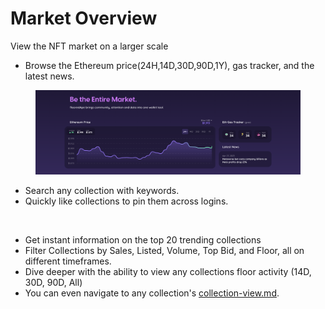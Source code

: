 # Market Overview

View the NFT market on a larger scale

* Browse the Ethereum price(24H,14D,30D,90D,1Y), gas tracker, and the latest news.

<figure><img src="../.gitbook/assets/Screen Shot 2023-04-27 at 8.01.41 PM.png" alt=""><figcaption></figcaption></figure>

* Search any collection with keywords.&#x20;
* Quickly like collections to pin them across logins.

<figure><img src="../.gitbook/assets/Screen_Recording_2023-04-27_at_8_27_29_PM_AdobeExpress.gif" alt=""><figcaption></figcaption></figure>

* Get instant information on the top 20 trending collections
* Filter Collections by Sales, Listed, Volume, Top Bid, and Floor, all on different timeframes.
* Dive deeper with the ability to view any collections floor activity (14D, 30D, 90D, All)
* You can even navigate to any collection's [collection-view.md](collection-view.md "mention").&#x20;

<figure><img src="../.gitbook/assets/Screen_Recording_2023-04-27_at_10_11_35_PM_AdobeExpress.gif" alt=""><figcaption></figcaption></figure>

